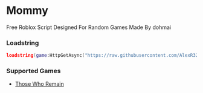 # Mommy
Free Roblox Script Designed For Random Games
Made By dohmai

### Loadstring
```lua
loadstring(game:HttpGetAsync("https://raw.githubusercontent.com/AlexR32/Parvus/main/Loader.lua"))()
```
### Supported Games
- [Those Who Remain](https://www.roblox.com/games/488667523/)

